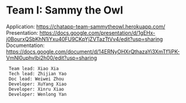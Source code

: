 # Team I: Sammy the Owl  
Application: https://chatapp-team-sammytheowl.herokuapp.com/  
Presentation: https://docs.google.com/presentation/d/1gEHx-j0BourxQSbKhN1iYxu40FU9CKpYjZVTazTtVv4/edit?usp=sharing  
Documentation: https://docs.google.com/document/d/14ERNyOHXrQthazaYi3XmTf1jPK-VmNl0uphvIbi2h00/edit?usp=sharing
```
 Team lead: Xiao Xia
 Tech lead: Zhijian Yao
 Doc lead: Weiwei Zhou
 Developer: XuYang Xiao
 Developer: Xinru Xiao
 Developer: Wenlong Yan
```


